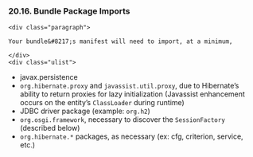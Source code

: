  ### 20.16. Bundle Package Imports

    <div class="paragraph">

    Your bundle&#8217;s manifest will need to import, at a minimum,

    </div>
    <div class="ulist">

*   javax.persistence
*   `org.hibernate.proxy` and `javassist.util.proxy`, due to Hibernate&#8217;s ability to return proxies for lazy initialization (Javassist enhancement occurs on the entity&#8217;s `ClassLoader` during runtime)
*   JDBC driver package (example: `org.h2`)
*   `org.osgi.framework`, necessary to discover the `SessionFactory` (described below)
*   `org.hibernate.*` packages, as necessary (ex: cfg, criterion, service, etc.)
    </div>
    </div>
    <div class="sect2">